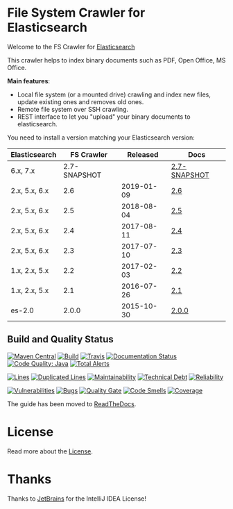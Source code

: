 # File System Crawler for Elasticsearch

Welcome to the FS Crawler for [Elasticsearch](https://elastic.co/)

This crawler helps to index binary documents such as PDF, Open Office, MS Office.

**Main features**:

* Local file system (or a mounted drive) crawling and index new files, update existing ones and removes old ones.
* Remote file system over SSH crawling.
* REST interface to let you "upload" your binary documents to elasticsearch.

You need to install a version matching your Elasticsearch version:

|    Elasticsearch   |  FS Crawler | Released |                                       Docs                                   |
|--------------------|-------------|----------|------------------------------------------------------------------------------|
| 6.x, 7.x           | 2.7-SNAPSHOT|          |[2.7-SNAPSHOT](https://fscrawler.readthedocs.io/en/latest/)                   |
| 2.x, 5.x, 6.x      | 2.6         |2019-01-09|[2.6](https://fscrawler.readthedocs.io/en/fscrawler-2.6)                      |
| 2.x, 5.x, 6.x      | 2.5         |2018-08-04|[2.5](https://fscrawler.readthedocs.io/en/fscrawler-2.5)                      |
| 2.x, 5.x, 6.x      | 2.4         |2017-08-11|[2.4](https://github.com/dadoonet/fscrawler/blob/fscrawler-2.4/README.md)     |
| 2.x, 5.x, 6.x      | 2.3         |2017-07-10|[2.3](https://github.com/dadoonet/fscrawler/blob/fscrawler-2.3/README.md)     |
| 1.x, 2.x, 5.x      | 2.2         |2017-02-03|[2.2](https://github.com/dadoonet/fscrawler/blob/fscrawler-2.2/README.md)     |
| 1.x, 2.x, 5.x      | 2.1         |2016-07-26|[2.1](https://github.com/dadoonet/fscrawler/blob/fscrawler-2.1/README.md)     |
|    es-2.0          | 2.0.0       |2015-10-30|[2.0.0](https://github.com/dadoonet/fscrawler/blob/fscrawler-2.0.0/README.md) |

## Build and Quality Status

[![Maven Central](https://maven-badges.herokuapp.com/maven-central/fr.pilato.elasticsearch.crawler/fscrawler-distribution/badge.svg?style=flat-square)](https://maven-badges.herokuapp.com/maven-central/fr.pilato.elasticsearch.crawler/fscrawler-distribution/)
[![Build](https://github.com/dadoonet/fscrawler/actions/workflows/maven.yml/badge.svg)](https://github.com/dadoonet/fscrawler/actions/workflows/maven.yml)
[![Travis](https://secure.travis-ci.org/dadoonet/fscrawler.png)](http://travis-ci.org/dadoonet/fscrawler)
[![Documentation Status](https://readthedocs.org/projects/fscrawler/badge/?version=latest)](https://fscrawler.readthedocs.io/en/latest/?badge=latest)
[![Code Quality: Java](https://img.shields.io/lgtm/grade/java/g/dadoonet/fscrawler.svg?logo=lgtm&logoWidth=18)](https://lgtm.com/projects/g/dadoonet/fscrawler/context:java)
[![Total Alerts](https://img.shields.io/lgtm/alerts/g/dadoonet/fscrawler.svg?logo=lgtm&logoWidth=18)](https://lgtm.com/projects/g/dadoonet/fscrawler/alerts)

[![Lines](https://sonarcloud.io/api/project_badges/measure?project=fr.pilato.elasticsearch.crawler:fscrawler-parent&metric=ncloc)](https://sonarcloud.io/project/issues?id=fr.pilato.elasticsearch.crawler%3Afscrawler-parent)
[![Duplicated Lines](https://sonarcloud.io/api/project_badges/measure?project=fr.pilato.elasticsearch.crawler:fscrawler-parent&metric=duplicated_lines_density)](https://sonarcloud.io/project/issues?id=fr.pilato.elasticsearch.crawler%3Afscrawler-parent)
[![Maintainability](https://sonarcloud.io/api/project_badges/measure?project=fr.pilato.elasticsearch.crawler:fscrawler-parent&metric=sqale_rating)](https://sonarcloud.io/project/issues?id=fr.pilato.elasticsearch.crawler%3Afscrawler-parent)
[![Technical Debt](https://sonarcloud.io/api/project_badges/measure?project=fr.pilato.elasticsearch.crawler:fscrawler-parent&metric=sqale_index)](https://sonarcloud.io/project/issues?id=fr.pilato.elasticsearch.crawler%3Afscrawler-parent)
[![Reliability](https://sonarcloud.io/api/project_badges/measure?project=fr.pilato.elasticsearch.crawler:fscrawler-parent&metric=reliability_rating)](https://sonarcloud.io/project/issues?id=fr.pilato.elasticsearch.crawler%3Afscrawler-parent)

[![Vulnerabilities](https://sonarcloud.io/api/project_badges/measure?project=fr.pilato.elasticsearch.crawler:fscrawler-parent&metric=vulnerabilities)](https://sonarcloud.io/project/issues?id=fr.pilato.elasticsearch.crawler%3Afscrawler-parent&resolved=false&types=VULNERABILITY)
[![Bugs](https://sonarcloud.io/api/project_badges/measure?project=fr.pilato.elasticsearch.crawler:fscrawler-parent&metric=bugs)](https://sonarcloud.io/project/issues?id=fr.pilato.elasticsearch.crawler%3Afscrawler-parent)
[![Quality Gate](https://sonarcloud.io/api/project_badges/measure?project=fr.pilato.elasticsearch.crawler:fscrawler-parent&metric=alert_status)](https://sonarcloud.io/project/issues?id=fr.pilato.elasticsearch.crawler%3Afscrawler-parent)
[![Code Smells](https://sonarcloud.io/api/project_badges/measure?project=fr.pilato.elasticsearch.crawler:fscrawler-parent&metric=code_smells)](https://sonarcloud.io/project/issues?id=fr.pilato.elasticsearch.crawler%3Afscrawler-parent)
[![Coverage](https://sonarcloud.io/api/project_badges/measure?project=fr.pilato.elasticsearch.crawler:fscrawler-parent&metric=coverage)](https://sonarcloud.io/project/issues?id=fr.pilato.elasticsearch.crawler%3Afscrawler-parent)

The guide has been moved to [ReadTheDocs](https://fscrawler.readthedocs.io/en/latest/).

# License

Read more about the [License](https://fscrawler.readthedocs.io/en/latest/index.html#license).

# Thanks

Thanks to [JetBrains](https://www.jetbrains.com/?from=FSCrawler) for the IntelliJ IDEA License!
